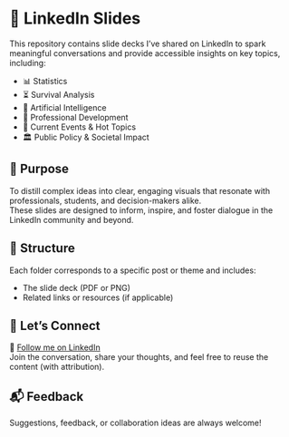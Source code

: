 # 💼 LinkedIn Slides

This repository contains slide decks I’ve shared on LinkedIn to spark meaningful conversations and provide accessible insights on key topics, including:

- 📊 Statistics  
- ⏳ Survival Analysis  
- 🤖 Artificial Intelligence  
- 🌱 Professional Development  
- 📰 Current Events & Hot Topics  
- 🏛️ Public Policy & Societal Impact  

## 🎯 Purpose

To distill complex ideas into clear, engaging visuals that resonate with professionals, students, and decision-makers alike.  
These slides are designed to inform, inspire, and foster dialogue in the LinkedIn community and beyond.

## 📂 Structure

Each folder corresponds to a specific post or theme and includes:
- The slide deck (PDF or PNG)
- Related links or resources (if applicable)

## 🔗 Let’s Connect

📍 [Follow me on LinkedIn](https://www.linkedin.com/in/emmanuel-djegou-5652b2254/)  
Join the conversation, share your thoughts, and feel free to reuse the content (with attribution).

## 📬 Feedback

Suggestions, feedback, or collaboration ideas are always welcome!
